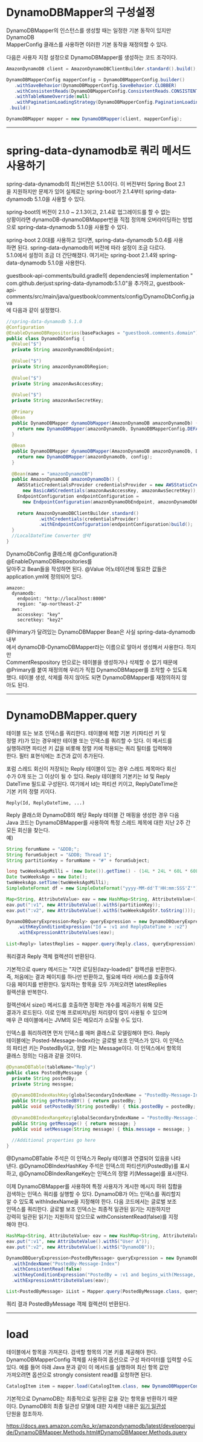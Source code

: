 # DynamoDBMapper의 구성설정  
DynamoDBMapper의 인스턴스를 생성할 때는 일정한 기본 동작이 있지만 DynamoDB  
MapperConfig 클래스를 사용하면 이러한 기본 동작을 재정의할 수 있다.   
  
다음은 사용자 지정 설정으로 DynamoDBMapper를 생성하는 코드 조각이다.   
```java
AmazonDynamoDB client = AmazonDynamoDBClientBuilder.standard().build();

DynamoDBMapperConfig mapperConfig = DynamoDBMapperConfig.builder()
   .withSaveBehavior(DynamoDBMapperConfig.SaveBehavior.CLOBBER)
   .withConsistentReads(DynamoDBMapperConfig.ConsistentReads.CONSISTENT)
   .withTableNameOverride(null)
   .withPaginationLoadingStrategy(DynamoDBMapperConfig.PaginationLoadingStartegy.EAGER_LOADING)
 .build()

DynamoDBMapper mapper = new DynamoDBMapper(client, mapperConfig);
```

---

# spring-data-dynamodb로 쿼리 메서드 사용하기   
spring-data-dynamodb의 최신버전은 5.1.0이다. 이 버전부터 Spring Boot 2.1  
을 지원하지만 문제가 있어 실제로는 spring-boot가 2.1.4부터 spring-data-  
dynamodb 5.1.0을 사용할 수 있다.   
  
spring-boot의 버전이 2.1.0 ~ 2.1.3이고, 2.1.4로 업그레이드를 할 수 없는  
상황이라면 dynamoDB-dynamoDBMapper빈을 직접 정의해 오버라이딩하는 방법  
으로 spring-data-dynamodb 5.1.0을 사용할 수 있다.  
  
spring-boot 2.0대를 사용하고 있다면, spring-data-dynamodb 5.0.4를 사용  
하면 된다. spring-data-dynamodb의 버전에 따라 설정이 조금 다르다.  
5.1.0에서 설정이 조금 더 간단해졌다. 여기서는 spring-boot 2.1.4와 spring-  
data-dynamodb 5.1.0을 사용한다.   
  
guestbook-api-comments/build.gradle의 dependencies에 implementation "   
com.github.derjust:spring-data-dynamodb:5.1.0"을 추가하고, guestbook-  
api-comments/src/main/java/guestbook/comments/config/DynamoDbConfig.java  
에 다음과 같이 설정했다.  
```java
//spring-data-dynamodb 5.1.0
@Configuration
@EnableDynamoDBRepositories(basePackages = "guestbook.comments.domain")
public class DynamoDbConfig {
  @Value("$")
  private String amazonDynamoDbEndpoint;
  
  @Value("$")
  private String amazonDynamoDbRegion;
  
  @Value("$")
  private String amazonAwsAccessKey;
  
  @Value("$")
  private String amazonAwsSecretKey;
  
  @Primary
  @Bean
  public DynamoDBMapper dynamoDbMapper(AmazonDynamoDB amazonDynamoDb) {
    return new DynamoDBMapper(amazonDynamoDb, DynamoDBMapperConfig.DEFAULT);
  }
  
  @Bean
  public DynamoDBMapper dynamoDBMapper(AmazonDynamoDB amazonDynamoDb, DynamoDBMapperConfig config) {
    return new DynamoDBMapper(amazonDynamoDb, config);
  }
  
  @Bean(name = "amazonDynamoDB")
  public AmazonDynamoDB amazonDynamoDb() {
    AWSStaticCredentialsProvider credentialsProvider = new AWSStaticCredentialsProvider(
      new BasicAWSCredentials(amazonAwsAccessKey, amazonAwsSecretKey));
    EndpointConfiguration endpointConfiguration = 
      new EndpointConfiguration(amazonDynamoDbEndpoint, amazonDynamoDbRegion);
    
    return AmazonDynamoDBClientBuilder.standard()
            .withCredentials(credentialsProvider)
            .withEndpointConfiguration(endpointConfiguration)build();
  }
  //LocalDateTime Converter 생략
}
```
DynamoDbConfig 클래스에 @Configuration과 @EnableDynamoDBRepositories를  
달아주고 Bean들을 작성하면 된다. @Value 어노테이션에 필요한 값들은  
application.yml에 정의되어 있다.   
```
amazon:
  dynamodb:
    endpoint: "http://localhost:8000"
    region: "ap-northeast-2"
  aws:
    accesskey: "key"
    secretkey: "key2"
```
@Primary가 달려있는 DynamoDBMapper Bean은 사실 spring-data-dynamodb 내부  
에서 dynamoDB-DynamoDBMapper라는 이름으로 알아서 생성해서 사용한다. 하지만   
CommentRespository 만으로는 테이블을 생성하거나 삭제할 수 없기 때문에   
@Primary를 붙여 재정의해 우리가 직접 DynamoDBMapper를 조작할 수 있도록  
했다. 테이블 생성, 삭제를 하지 않아도 되면 DynamoDBMapper를 재정의하지 않  
아도 된다.   

---

# DynamoDBMapper.query
테이블 또는 보조 인덱스를 쿼리한다. 테이블에 복합 기본 키(파티션 키 및   
정렬 키)가 있는 경우에만 테이블 또는 인덱스를 쿼리할 수 있다. 이 메서드를  
실행하려면 파티션 키 값을 비롯해 정렬 키에 적용되는 쿼리 필터를 입력해야   
한다. 필터 표현식에는 조건과 값이 추가된다.   
  
포럼 스레드 회신이 저장되는 Reply 테이블이 있는 경우 스레드 제목마다 회신  
수가 0개 또는 그 이상이 될 수 있다. Reply 테이블의 기본키는 Id 및 Reply  
DateTime 필드로 구성된다. 여기에서 Id는 파티션 키이고, ReplyDateTime은  
기본 키의 정렬 키이다.  
```
Reply(Id, ReplyDateTime, ...)
```
Reply 클래스와 DynamoDB의 해당 Reply 테이블 간 매핑을 생성한 경우 다음  
Java 코드는 DynamoDBMapper를 사용하여 특정 스레드 제목에 대한 지난 2주 간  
모든 회신을 찾는다.  
예)  
```java
String forumName = "&DDB;";
String forumSubject = "&DDB; Thread 1";
String partitionKey = forumName + "#" + forumSubject;

long twoWeeksAgoMilli = (new Date()).getTime() - (14L * 24L * 60L * 60L * 1000L);
Date twoWeeksAgo = new Date();
twoWeeksAgo.setTime(twoWeeksAgoMilli);
SimpleDateFormat df = new SimpleDateFormat("yyyy-MM-dd'T'HH:mm:SSS'Z'");

Map<String, AttributeValue> eav = new HashMap<String, AttributeValue>();
eav.put(":v1", new AttributeValue().withS(partitionKey));
eav.put(":v2", new AttributeValue().withS(twoWeeksAgoStr.toString()));

DynamoDBQueryExpression<Reply> queryExpression = new DynamoDBQueryExpression<Reply>()
    .withKeyConditionExpression("Id = :v1 and ReplyDateTime > :v2")
    .withExpressionAttributeValues(eav);
    
List<Reply> latestReplies = mapper.query(Reply.class, queryExpression);
```
쿼리결과 Reply 객체 컬렉션이 반환된다.   
  
기본적으로 query 메서드는 "지연 로딩된(lazy-loaded)" 컬렉션을 반환한다.  
즉, 처음에는 결과 페이지를 하나만 반환하고, 필요에 따라 서비스를 호출하여  
다음 페이지를 반환한다. 일치하는 항목을 모두 가져오려면 latestReplies  
컬렉션을 반복한다.  
  
컬렉션에서 size() 메서드를 호출하면 정확한 개수를 제공하기 위해 모든   
결과가 로드된다. 이로 인해 프로비저닝된 처리량이 많이 사용될 수 있으며   
매우 큰 테이블에서는 JVM의 모든 메모리가 소모될 수도 있다.  
  
인덱스를 쿼리하려면 먼저 인덱스를 매퍼 클래스로 모델링해야 한다. Reply  
테이블에는 Posted-Message-Index라는 글로벌 보조 인덱스가 있다. 이 인덱스  
의 파티션 키는 PostedBy이고, 정렬 키는 Message이다. 이 인덱스에서 항목의  
클래스 정의는 다음과 같을 것이다.  
```java
@DynamoDBTable(tableName="Reply")
public class PostedByMessage {
  private String postedBy;
  private String messgae;
  
  @DynamoDBIndexHashKey(globalSecondaryIndexName = "PostedBy-Message-Index", attributeName = "PostedBy")
  public String getPostedBY() { return postedBy; }
  public void setPostedBy(String postedBy) { this.postedBy = postedBy; }
  
  @DynamoDBIndexRangeKey(globalSecondaryIndexName = "PostedBy-Message-Index", attributeName = "Message")
  public String getMessage() { return message; }
  public void setMessage(String message) { this.message = message; }
  
  //Additional properties go here
}
```
@DynamoDBTable 주석은 이 인덱스가 Reply 테이블과 연결되어 있음을 나타  
낸다. @DynamoDBIndexHashKey 주석은 인덱스의 파티션키(PostedBy)를 표시  
하고, @DynamoDBIndexRangeKey는 인덱스의 정렬 키(Message)를 표시한다.   
  
이제 DynamoDBMapper를 사용하여 특정 사용자가 게시한 메시지 하위 집합을  
검색하는 인덱스 쿼리를 실행할 수 있다. DynamoDB가 어느 인덱스를 쿼리할지  
알 수 있도록 withIndexName을 지정해야 한다. 다음 코드에서는 글로벌 보조   
인덱스를 쿼리한다. 글로벌 보조 인덱스는 최종적 일관된 읽기는 지원하지만   
강력히 일관된 읽기는 지원하지 않으므로 withConsistentRead(false)를 지정  
해야 한다.  
```java
HashMap<String, AttributeValue> eav = new HashMap<String, AttributeValue>();
eav.put(":v1", new AttributeValue().withS("User A"));
eav.put(":v2", new AttributeValue().withS("DynamoDB"));

DynamoDBQueryExpression<PostedByMessage> queryExpression = new DynamoDBQueryExpression<PostedByMessage>()
  .withIndexName("PostedBy-Message-Index")
  .withConsistentRead(false)
  .withkeyConditionExpression("PostedBy = :v1 and begins_with(Message, :v2)")
  .withExpressionAttributeValues(eav);

List<PostedByMessage> iList = Mapper.query(PostedByMessage.class, queryExpression);
```
쿼리 결과 PostedByMessage 객체 컬렉션이 반환된다.  

---

# load
테이블에서 항목을 가져온다. 검색할 항목의 기본 키를 제공해야 한다.   
DynamoDBMapperConfig 객체를 사용하여 옵션으로 구성 파라미터를 입력할 수도  
있다. 예를 들어 아래 Java 문과 같이 이 메서드를 실행하여 최신 항목 값만  
가져오려면 옵션으로 strongly consistent read를 요청하면 된다.  
```java
CatalogItem item = mapper.load(CatalogItem.class, new DynamoDBMapperConfig(DynamoDBMapperConfig.ConsistentReads.CONSISTENT));
```
기본적으로 DynamoDB는 최종적으로 일관된 값을 갖는 항목을 반환하기 때문  
이다. DynamoDB의 최종 일관성 모델에 대한 자세한 내용은 [읽기 일관성](https://docs.aws.amazon.com/ko_kr/amazondynamodb/latest/developerguide/HowItWorks.ReadConsistency.html)  
단원을 참조하자.  


https://docs.aws.amazon.com/ko_kr/amazondynamodb/latest/developerguide/DynamoDBMapper.Methods.html#DynamoDBMapper.Methods.query





















